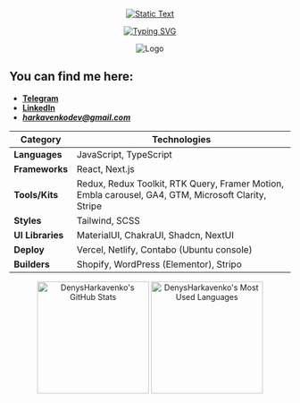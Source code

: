 <p align="center">
  <a href="https://git.io/typing-svg">
    <img src="https://readme-typing-svg.demolab.com?font=Fira+Code&size=28&duration=1&pause=100000&color=628FDB&center=true&vCenter=true&width=435&lines=Denys+Harkavenko" alt="Static Text" />
  </a>
</p>
<p align="center">
  <a href="https://git.io/typing-svg">
    <img src="https://readme-typing-svg.demolab.com?font=Fira+Code&pause=1000&color=38BDAE&center=true&vCenter=true&width=435&lines=Front-end+web+and+app+developer;3%2B+years+of+development" alt="Typing SVG" />
  </a>
</p> 

<p align="center">
  <img src="https://media2.giphy.com/media/v1.Y2lkPTc5MGI3NjExbW5qcWxvaDF2dmJkM2pjNmsxY2phdHN4dTJxZmMyZ2p0eTNjZ2kwYyZlcD12MV9pbnRlcm5hbF9naWZfYnlfaWQmY3Q9Zw/k81NasbqkKA5HSyJxN/giphy.gif" alt="Logo" />
</p>

## You can find me here:

- **[Telegram](https://t.me/de0nn1s)** <br/>
- **[LinkedIn](https://www.linkedin.com/in/denys-harkavenko-52234a251/)** <br/>
- ***harkavenkodev@gmail.com***

| **Category**      | **Technologies**                                                                                                                                               |
|--------------------|---------------------------------------------------------------------------------------------------------------------------------------------------------------|
| **Languages**      | JavaScript, TypeScript                                                                                                                                       |
| **Frameworks**     | React, Next.js                                                                                                                                               |
| **Tools/Kits**     | Redux, Redux Toolkit, RTK Query, Framer Motion, Embla carousel, GA4, GTM, Microsoft Clarity, Stripe                                                          |
| **Styles**         | Tailwind, SCSS                                                                                                                                               |
| **UI Libraries**   | MaterialUI, ChakraUI, Shadcn, NextUI                                                                                                                         |
| **Deploy**         | Vercel, Netlify, Contabo (Ubuntu console)                                                                                                                    |
| **Builders**       | Shopify, WordPress (Elementor), Stripo                                                                                                                       |

<p align="center">
  <img src="https://github-readme-stats.vercel.app/api?username=DenysHarkavenko&theme=tokyonight&show_icons=true&hide_border=true&count_private=true" alt="DenysHarkavenko's GitHub Stats" height="200" />
  <img src="https://github-readme-stats.vercel.app/api/top-langs/?username=DenysHarkavenko&theme=tokyonight&show_icons=true&hide_border=true&layout=compact" alt="DenysHarkavenko's Most Used Languages" height="200" />
</p>
